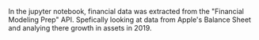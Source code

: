 In the jupyter notebook, financial data was extracted from the "Financial Modeling Prep" API. Spefically looking at data from Apple's Balance Sheet and analying there growth in assets in 2019. 